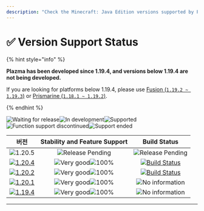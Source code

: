 ```yaml
---
description: "Check the Minecraft: Java Edition versions supported by Plazma."
---
```


# ✅ Version Support Status

{% hint style="info" %}

**Plazma has been developed since 1.19.4, and versions below 1.19.4 are not being developed.**

If you are looking for platforms below 1.19.4, please use [Fusion (`1.19.2 ~ 1.19.3`)](https://github.com/RuinedTechnologyUnify/Fusion) or [Prismarine (`1.18.1 ~ 1.19.2`)](https://github.com/PrismarineTeam/Prismarine).

{% endhint %}

[wtr]: https://badge.plazmamc.org/0/Waiting%20for%20release
[ukn]: https://badge.plazmamc.org/0/No%20information
[vgd]: https://badge.plazmamc.org/1/Very%20good
[100]: https://badge.plazmamc.org/percent/100

![Waiting for release][wtr]![In development](https://badge.plazmamc.org/1/In%20development)![Supported](https://badge.plazmamc.org/2/Supported)![Function support discontinued](https://badge.plazmamc.org/6/Function%20support%20discontinued)![Support ended](https://badge.plazmamc.org/4/Support%20ended)

|                                         버전                                        | Stability    and    Feature Support |                                              Build Status                                             |
| :-------------------------------------------------------------------------------: | :---------------------------------: | :---------------------------------------------------------------------------------------------------: |
|                   ![1.20.5](https://badge.plazmamc.org/0/1.20.5)                  |       ![Release Pending][wtr]       |                                        ![Release Pending][wtr]                                        |
| [![1.20.4](https://badge.plazmamc.org/2/1.20.4)](https://git.plazmamc.org/1.20.4) |    ![Very good][vgd]![100%][100]    | [![Build Status](https://build.plazmamc.org/1.20.4)](https://build.plazmamc.org/1.20.4?redirect=true) |
| [![1.20.2](https://badge.plazmamc.org/6/1.20.2)](https://git.plazmamc.org/1.20.2) |    ![Very good][vgd]![100%][100]    | [![Build Status](https://build.plazmamc.org/1.20.2)](https://build.plazmamc.org/1.20.2?redirect=true) |
| [![1.20.1](https://badge.plazmamc.org/4/1.20.1)](https://git.plazmamc.org/1.20.1) |    ![Very good][vgd]![100%][100]    |                                         ![No information][ukn]                                        |
| [![1.19.4](https://badge.plazmamc.org/4/1.19.4)](https://git.plazmamc.org/1.19.4) |    ![Very good][vgd]![100%][100]    |                                         ![No information][ukn]                                        |

***
